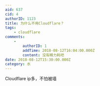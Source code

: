 ```yaml
---
aid: 637
cid: 4
authorID: 1123
title: 为什么不用Cloudflare？
tags:
    - cloudflare
comments:
    -
        authorID: 1
        addTime: 2018-08-12T16:04:00.000Z
        content: 没有精力耗吧
date: 2018-08-12T15:30:00.000Z
category: 水
---
```


Cloudflare ip多，不怕被墙
